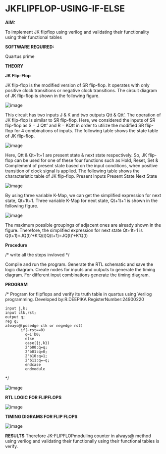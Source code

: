 # JKFLIPFLOP-USING-IF-ELSE

**AIM:** 

To implement  JK flipflop using verilog and validating their functionality using their functional tables

**SOFTWARE REQUIRED:**

Quartus prime

**THEORY**

**JK Flip-Flop**

JK flip-flop is the modified version of SR flip-flop. It operates with only positive clock transitions or negative clock transitions. The circuit diagram of JK flip-flop is shown in the following figure.

![image](https://github.com/naavaneetha/JKFLIPFLOP-USING-IF-ELSE/assets/154305477/a649c30b-232b-4558-b188-fd6c09845180)


This circuit has two inputs J & K and two outputs Qtt & Qtt’. The operation of JK flip-flop is similar to SR flip-flop. Here, we considered the inputs of SR flip-flop as S = J Qtt’ and R = KQtt in order to utilize the modified SR flip-flop for 4 combinations of inputs. The following table shows the state table of JK flip-flop.

![image](https://github.com/naavaneetha/JKFLIPFLOP-USING-IF-ELSE/assets/154305477/c4360742-e8a8-4937-b089-c46c0433f9a3)

 
Here, Qtt & Qt+1t+1 are present state & next state respectively. So, JK flip-flop can be used for one of these four functions such as Hold, Reset, Set & Complement of present state based on the input conditions, when positive transition of clock signal is applied. The following table shows the characteristic table of JK flip-flop. Present Inputs Present State Next State
 
![image](https://github.com/naavaneetha/JKFLIPFLOP-USING-IF-ELSE/assets/154305477/6c275261-a6d5-4c37-a3a7-1e88ca11c4cd)

By using three variable K-Map, we can get the simplified expression for next state, Qt+1t+1. Three variable K-Map for next state, Qt+1t+1 is shown in the following figure.
 
![image](https://github.com/naavaneetha/JKFLIPFLOP-USING-IF-ELSE/assets/154305477/5174f41b-0ce0-4329-a372-6d1943ea6673)

The maximum possible groupings of adjacent ones are already shown in the figure. Therefore, the simplified expression for next state Qt+1t+1 is Q(t+1)=JQ(t)′+K′Q(t)Q(t+1)=JQ(t)′+K′Q(t)

**Procedure**

/* write all the steps invloved */

Compile and run the program.
Generate the RTL schematic and save the logic diagram.
Create nodes for inputs and outputs to generate the timing diagram.
For different input combinations generate the timing diagram.


**PROGRAM**

/* Program for flipflops and verify its truth table in quartus using Verilog programming. Developed by:R.DEEPIKA RegisterNumber:24900220
``` module jk(j,k,clk,rst,q);
input j,k;
input clk,rst;
output q;
reg q;
always@(posedge clk or negedge rst)
       if(~rst==0)
		 q=1'b0;
		 else
		 case({j,k})
		 2'b00:q=q;
		 2'b01:q=0;
		 2'b10:q=1;
		 2'b11:q=~q;
		 endcase
		 endmodule 
   ```
*/

![image](https://github.com/user-attachments/assets/b6fb75ec-7c82-4e1c-be77-96a647d4b630)



**RTL LOGIC FOR FLIPFLOPS**

![image](https://github.com/user-attachments/assets/e036ca74-361d-4859-b94e-f46fcb20acaf)


**TIMING DIGRAMS FOR FLIP FLOPS**

![image](https://github.com/user-attachments/assets/d5bedee0-f537-4971-b90f-5a2fbb296314)


**RESULTS**
Therefore JK-FLIPFLOPmoduling counter in always@ method using verilog and validating their functionally using their functional tables is verify.
